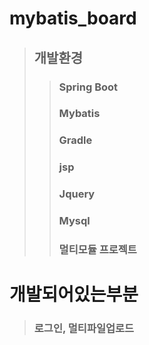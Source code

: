 # mybatis_board
> ## 개발환경
>> ### Spring Boot
>> ### Mybatis
>> ### Gradle
>> ### jsp
>> ### Jquery
>> ### Mysql
>> ### 멀티모듈 프로젝트
# 개발되어있는부분
> ### 로그인, 멀티파일업로드 
